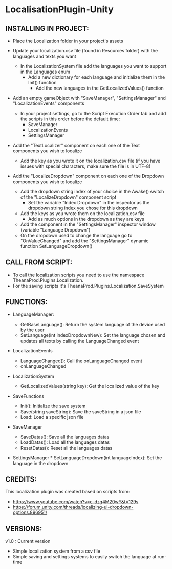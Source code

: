 # LocalisationPlugin-Unity

## INSTALLING IN PROJECT:
- Place the Localization folder in your project's assets

- Update your localization.csv file (found in Resources folder) with the languages and texts you want
	- In the LocalizationSystem file add the languages you want to support in the Languages enum
		- Add a new dictionary for each language and initialize them in the Init() function
			- Add the new languages in the GetLocalizedValues() function

- Add an empty gameObject with "SaveManager", "SettingsManager" and "LocalizationEvents" components
	- In your project settings, go to the Script Execution Order tab and add the scripts in this order before the default time:
		* SaveManager
		* LocalizationEvents
		* SettingsManager

- Add the "TextLocalizer" component on each one of the Text components you wish to localize
	- Add the key as you wrote it on the localization.csv file (if you have issues with special characters, make sure the file is in UTF-8)
	
- Add the "LocalizeDropdown" component on each one of the Dropdown components you wish to localize
	- Add the dropdown string index of your choice in the Awake() switch of the "LocalizeDropdown" component script
		- Set the variable "Index Dropdown" in the inspector as the dropdown string index you chose for this dropdown
	- Add the keys as you wrote them on the localization.csv file
		- Add as much options in the dropdown as they are keys
	- Add the component in the "SettingsManager" inspector window (variable "Language Dropdown")
	- On the dropdown used to change the language go to "OnValueChanged" and add the "SettingsManager" dynamic function SetLanguageDropdown()
	
	
	
## CALL FROM SCRIPT:
- To call the localization scripts you need to use the namespace TheanaProd.Plugins.Localization. 
- For the saving scripts it's TheanaProd.Plugins.Localization.SaveSystem



## FUNCTIONS:
- LanguageManager:
	* GetBaseLanguage(): Return the system language of the device used by the user
	* SetLanguage(int indexDropdownNew): Set the language chosen and updates all texts by calling the LanguageChanged event
	
- LocalizationEvents
	* LanguageChanged(): Call the onLanguageChanged event
	* onLanguageChanged

- LocalizationSystem
	* GetLocalizedValues(string key): Get the localized value of the key
	
- SaveFunctions
	* Init(): Initialize the save system
	* Save(string saveString): Save the saveString in a json file
	* Load: Load a specific json file
	
- SaveManager
	* SaveDatas(): Save all the languages datas
	* LoadDatas(): Load all the languages datas
	* ResetDatas(): Reset all the languages datas

- SettingsManager
		* SetLanguageDropdown(int languageIndex): Set the language in the dropdown
	
	
	
## CREDITS:
This localization plugin was created based on scripts from:
- https://www.youtube.com/watch?v=c-dzg4M20wY&t=129s
- https://forum.unity.com/threads/localizing-ui-dropdown-options.896951/



## VERSIONS:
v1.0 : Current version
- Simple localization system from a csv file
- Simple saving and settings systems to easily switch the language at run-time

